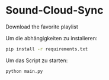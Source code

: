 # Sound-Cloud-Sync
Download the favorite playlist

Um die abhängigkeiten zu instalieren:
```bash
pip install -r requirements.txt
```
Um das Script zu starten:
```bash
python main.py
```